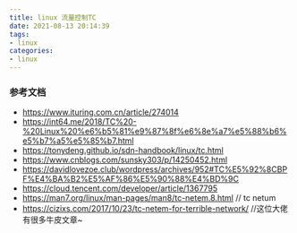 ```yaml
---
title: linux 流量控制TC
date: 2021-08-13 20:14:39
tags:
- linux
categories:
- linux
---
```


### 参考文档

- https://www.ituring.com.cn/article/274014
- https://int64.me/2018/TC%20-%20Linux%20%e6%b5%81%e9%87%8f%e6%8e%a7%e5%88%b6%e5%b7%a5%e5%85%b7.html
- https://tonydeng.github.io/sdn-handbook/linux/tc.html
- https://www.cnblogs.com/sunsky303/p/14250452.html
- https://davidlovezoe.club/wordpress/archives/952#TC%E5%92%8CBPF%E4%BA%B2%E5%AF%86%E5%90%88%E4%BD%9C
- https://cloud.tencent.com/developer/article/1367795
- https://man7.org/linux/man-pages/man8/tc-netem.8.html // tc netum
- https://cizixs.com/2017/10/23/tc-netem-for-terrible-network/  //这位大佬有很多牛皮文章~